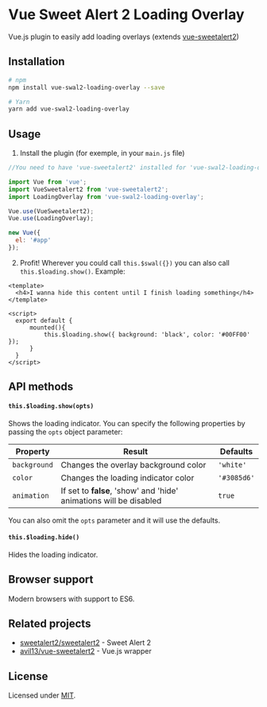# Vue Sweet Alert 2 Loading Overlay
Vue.js plugin to easily add loading overlays (extends [vue-sweetalert2](https://github.com/avil13/vue-sweetalert2))

## Installation
```bash
# npm
npm install vue-swal2-loading-overlay --save

# Yarn
yarn add vue-swal2-loading-overlay
```

## Usage
1. Install the plugin (for exemple, in your ```main.js``` file)
```js
//You need to have 'vue-sweetalert2' installed for 'vue-swal2-loading-overlay' to work

import Vue from 'vue';
import VueSweetalert2 from 'vue-sweetalert2';
import LoadingOverlay from 'vue-swal2-loading-overlay';

Vue.use(VueSweetalert2);
Vue.use(LoadingOverlay);

new Vue({
  el: '#app'
});
```
2. Profit! Wherever you could call ```this.$swal({})``` you can also call ```this.$loading.show()```. Example:
```vue
<template>
  <h4>I wanna hide this content until I finish loading something</h4>
</template>

<script>
  export default {
      mounted(){
          this.$loading.show({ background: 'black', color: '#00FF00' });
      }
  }
</script>
```

## API methods
#### ```this.$loading.show(opts)```
Shows the loading indicator. You can specify the following properties by passing the ```opts``` object parameter:

Property | Result | Defaults
--- | --- | ---
```background``` | Changes the overlay background color | ```'white'```
```color``` | Changes the loading indicator color | ```'#3085d6'```
```animation``` | If set to **false**, 'show' and 'hide' animations will be disabled | ```true```

You can also omit the ``` opts ``` parameter and it will use the defaults.

#### ```this.$loading.hide()```
Hides the loading indicator.

## Browser support
Modern browsers with support to ES6.

## Related projects
- [sweetalert2/sweetalert2](https://github.com/sweetalert2/sweetalert2) - Sweet Alert 2
- [avil13/vue-sweetalert2](https://github.com/avil13/vue-sweetalert2) - Vue.js wrapper

## License
Licensed under [MIT](https://github.com/patrickpissurno/vue-swal2-loading-overlay/blob/master/LICENSE).
